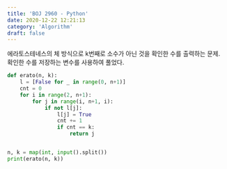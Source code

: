 ```yaml
---
title: 'BOJ 2960 - Python'
date: 2020-12-22 12:21:13
category: 'Algorithm'
draft: false
---
```

에라토스테네스의 체 방식으로 k번째로 소수가 아닌 것을 확인한 수를 출력하는 문제. 확인한 수를 저장하는 변수를 사용하여 풀었다.
```python
def erato(n, k):
    l = [False for _ in range(0, n+1)]
    cnt = 0
    for i in range(2, n+1):
        for j in range(i, n+1, i):
            if not l[j]:
                l[j] = True
                cnt += 1
                if cnt == k:
                    return j


n, k = map(int, input().split())
print(erato(n, k))

```